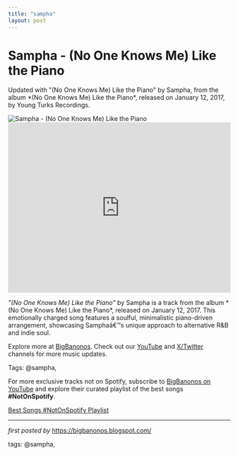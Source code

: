 ```yaml
---
title: "sampha"
layout: post
---
```

<!-- Title of the Post -->
<h1 >Sampha - (No One Knows Me) Like the Piano</h1> <!-- Introductory Text -->
<p >Updated with "(No One Knows Me) Like the Piano" by Sampha, from the album *(No One Knows Me) Like the Piano*, released on January 12, 2017, by Young Turks Recordings.</p> <!-- Featured Image -->
<div > <img src="https://i.scdn.co/image/ab67616d0000b273c5b448ab369b6eb7ee1f9bd6" alt="Sampha - (No One Knows Me) Like the Piano" />
</div> <!-- YouTube Video Embed -->
<div > <iframe width="100%" height="385" src="https://www.youtube.com/embed/_NSuIYwBxu4" title="Sampha - (No One Knows Me) Like The Piano (Official Music Video)" frameborder="0" allow="accelerometer; autoplay; clipboard-write; encrypted-media; gyroscope; picture-in-picture; web-share" referrerpolicy="strict-origin-when-cross-origin" allowfullscreen></iframe>
</div> <!-- Song Information -->
<div > <p><em>"(No One Knows Me) Like the Piano"</em> by Sampha is a track from the album *(No One Knows Me) Like the Piano*, released on January 12, 2017. This emotionally charged song features a soulful, minimalistic piano-driven arrangement, showcasing Samphaâ€™s unique approach to alternative R&B and indie soul.</p>
</div> <!-- Footer Links -->
<div > <p>Explore more at <a href="https://bigbanonos.blogspot.com/" target="_blank">BigBanonos</a>. Check out our <a href="https://www.youtube.com/@BigBanonos" target="_blank">YouTube</a> and <a href="https://x.com/bigbanonos" target="_blank">X/Twitter</a> channels for more music updates.</p>
</div> <!-- Tags -->
<p >Tags: @sampha,</p>


<!--Subscribe and Playlist Links-->
<div>
    <p>For more exclusive tracks not on Spotify, subscribe to <a href="https://www.youtube.com/@BigBanonos" target="_blank">BigBanonos on YouTube</a> and explore their curated playlist of the best songs <strong>#NotOnSpotify</strong>.</p>
    <p><a href="https://www.youtube.com/playlist?list=PLtuNtuTatqI0kFahUCbtbfenC_ET5O_tr" target="_blank">Best Songs #NotOnSpotify Playlist<br /></a></p></div>

<hr />

<p><em>first posted by</em> <a href="https://bigbanonos.blogspot.com/" rel="noopener" target="_new">https://bigbanonos.blogspot.com/</a></p>

<p>tags: @sampha,</p>
